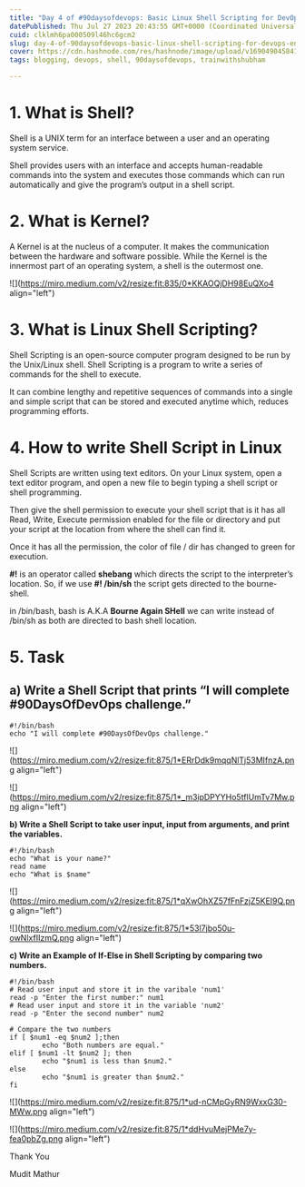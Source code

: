 ```yaml
---
title: "Day 4 of #90daysofdevops: Basic Linux Shell Scripting for DevOps Engineers"
datePublished: Thu Jul 27 2023 20:43:55 GMT+0000 (Coordinated Universal Time)
cuid: clklmh6pa000509l46hc6gcm2
slug: day-4-of-90daysofdevops-basic-linux-shell-scripting-for-devops-engineers
cover: https://cdn.hashnode.com/res/hashnode/image/upload/v1690490458411/1a81e1a2-a8be-419f-bda4-c4b5986065bc.webp
tags: blogging, devops, shell, 90daysofdevops, trainwithshubham

---
```


# **1\. What is Shell?**

Shell is a UNIX term for an interface between a user and an operating system service.

Shell provides users with an interface and accepts human-readable commands into the system and executes those commands which can run automatically and give the program’s output in a shell script.

# **2\. What is Kernel?**

A Kernel is at the nucleus of a computer. It makes the communication between the hardware and software possible. While the Kernel is the innermost part of an operating system, a shell is the outermost one.

![](https://miro.medium.com/v2/resize:fit:835/0*KKAOQjDH98EuQXo4 align="left")

# **3\. What is Linux Shell Scripting?**

Shell Scripting is an open-source computer program designed to be run by the Unix/Linux shell. Shell Scripting is a program to write a series of commands for the shell to execute.

It can combine lengthy and repetitive sequences of commands into a single and simple script that can be stored and executed anytime which, reduces programming efforts.

# **4\. How to write Shell Script in Linux**

Shell Scripts are written using text editors. On your Linux system, open a text editor program, and open a new file to begin typing a shell script or shell programming.

Then give the shell permission to execute your shell script that is it has all Read, Write, Execute permission enabled for the file or directory and put your script at the location from where the shell can find it.

Once it has all the permission, the color of file / dir has changed to green for execution.

**#!** is an operator called **shebang** which directs the script to the interpreter’s location. So, if we use **#! /bin/sh** the script gets directed to the bourne-shell.

in /bin/bash, bash is A.K.A **Bourne Again SHell** we can write instead of /bin/sh as both are directed to bash shell location.

# **5\. Task**

## **a) Write a Shell Script that prints “I will complete #90DaysOfDevOps challenge.”**

```basic
#!/bin/bash
echo "I will complete #90DaysOfDevOps challenge."
```

![](https://miro.medium.com/v2/resize:fit:875/1*ERrDdk9mqqNlTj53MIfnzA.png align="left")

![](https://miro.medium.com/v2/resize:fit:875/1*_m3ipDPYYHo5tflUmTv7Mw.png align="left")

**b) Write a Shell Script to take user input, input from arguments, and print the variables.**

```basic
#!/bin/bash
echo "What is your name?"
read name
echo "What is $name"
```

![](https://miro.medium.com/v2/resize:fit:875/1*qXwOhXZ57fFnFzjZ5KEI9Q.png align="left")

![](https://miro.medium.com/v2/resize:fit:875/1*53l7jbo50u-owNlxfIIzmQ.png align="left")

**c) Write an Example of If-Else in Shell Scripting by comparing two numbers.**

```basic
#!/bin/bash
# Read user input and store it in the varibale 'num1'
read -p "Enter the first number:" num1
# Read user input and store it in the variable 'num2'
read -p "Enter the second number" num2

# Compare the two numbers
if [ $num1 -eq $num2 ];then
        echo "Both numbers are equal."
elif [ $num1 -lt $num2 ]; then
        echo "$num1 is less than $num2."
else
        echo "$num1 is greater than $num2."
fi
```

![](https://miro.medium.com/v2/resize:fit:875/1*ud-nCMpGyRN9WxxG30-MWw.png align="left")

![](https://miro.medium.com/v2/resize:fit:875/1*ddHvuMejPMe7y-fea0pbZg.png align="left")

Thank You

Mudit Mathur